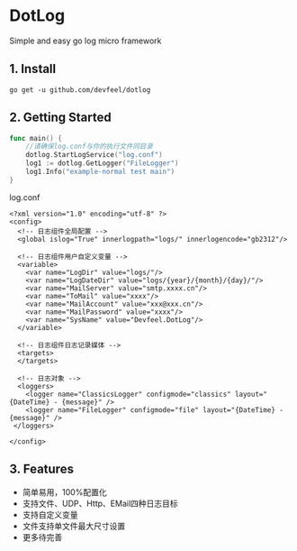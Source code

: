 # DotLog
Simple and easy go log micro framework

## 1. Install

```
go get -u github.com/devfeel/dotlog
```

## 2. Getting Started
```go
func main() {
    //请确保log.conf与你的执行文件同目录
	dotlog.StartLogService("log.conf")
	log1 := dotlog.GetLogger("FileLogger")
	log1.Info("example-normal test main")
}
```
log.conf
```
<?xml version="1.0" encoding="utf-8" ?>
<config>
  <!-- 日志组件全局配置 -->
  <global islog="True" innerlogpath="logs/" innerlogencode="gb2312"/>

  <!-- 日志组件用户自定义变量 -->
  <variable>
    <var name="LogDir" value="logs/"/>
    <var name="LogDateDir" value="logs/{year}/{month}/{day}/"/>
    <var name="MailServer" value="smtp.xxxx.cn"/>
    <var name="ToMail" value="xxxx"/>
    <var name="MailAccount" value="xxx@xxx.cn"/>
    <var name="MailPassword" value="xxxx"/>
    <var name="SysName" value="Devfeel.DotLog"/>
  </variable>

  <!-- 日志组件日志记录媒体 -->
  <targets>
  </targets>

  <!-- 日志对象 -->
  <loggers>
    <logger name="ClassicsLogger" configmode="classics" layout="{DateTime} - {message}" />
    <logger name="FileLogger" configmode="file" layout="{DateTime} - {message}" />
 </loggers>

</config>
```


## 3. Features
* 简单易用，100%配置化
* 支持文件、UDP、Http、EMail四种日志目标
* 支持自定义变量
* 文件支持单文件最大尺寸设置
* 更多待完善